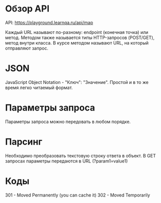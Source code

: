 # Обзор API

API: https://playground.learnqa.ru/api/map

Каждый URL называют по-разному: endpoint (конечная точка) или метод.
Методом также называется типы HTTP-запросов (POST/GET), метод внутри класса. В курсе методом называют URL, на который отправляют запрос.

# JSON

JavaScript Object Notation - "Ключ": "Значение".
Простой и в то же время легко читаемый формат.

# Параметры запроса

Параметры запроса можно передовать в любом порядке.

# Парсинг

Необходимо преобразовать текстовую строку ответа в объект.
В GET запросах параметры передаются в URL (?param1=value1)

# Коды

301 - Moved Permanently (you can cache it)
302 - Moved Temporarily